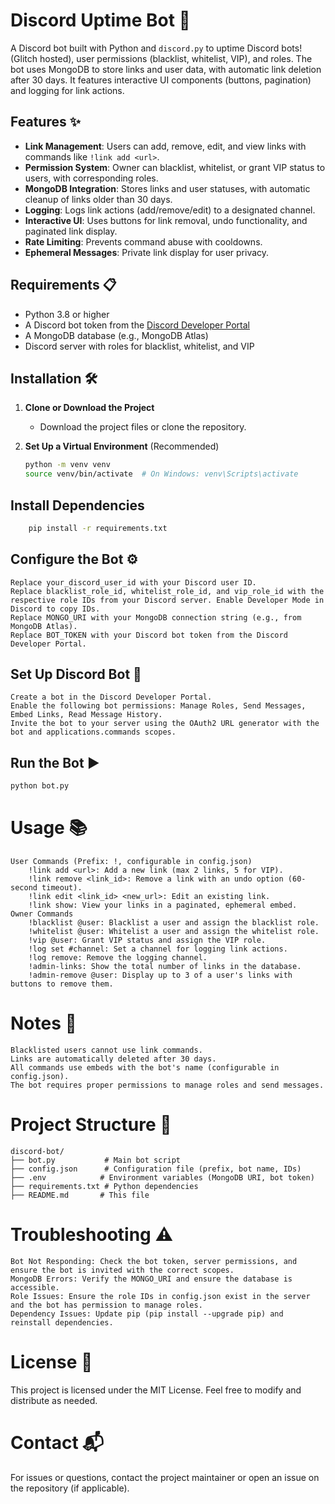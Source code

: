 # Discord Uptime Bot 🚀

A Discord bot built with Python and `discord.py` to uptime Discord bots! (Glitch hosted), user permissions (blacklist, whitelist, VIP), and roles. The bot uses MongoDB to store links and user data, with automatic link deletion after 30 days. It features interactive UI components (buttons, pagination) and logging for link actions.

## Features ✨
- **Link Management**: Users can add, remove, edit, and view links with commands like `!link add <url>`.
- **Permission System**: Owner can blacklist, whitelist, or grant VIP status to users, with corresponding roles.
- **MongoDB Integration**: Stores links and user statuses, with automatic cleanup of links older than 30 days.
- **Logging**: Logs link actions (add/remove/edit) to a designated channel.
- **Interactive UI**: Uses buttons for link removal, undo functionality, and paginated link display.
- **Rate Limiting**: Prevents command abuse with cooldowns.
- **Ephemeral Messages**: Private link display for user privacy.

## Requirements 📋
- Python 3.8 or higher
- A Discord bot token from the [Discord Developer Portal](https://discord.com/developers/applications)
- A MongoDB database (e.g., MongoDB Atlas)
- Discord server with roles for blacklist, whitelist, and VIP

## Installation 🛠️

1. **Clone or Download the Project**
   - Download the project files or clone the repository.

2. **Set Up a Virtual Environment** (Recommended)
   ```bash
   python -m venv venv
   source venv/bin/activate  # On Windows: venv\Scripts\activate
   ```

## Install Dependencies

```bash
    pip install -r requirements.txt
```

## Configure the Bot ⚙️

    Replace your_discord_user_id with your Discord user ID.
    Replace blacklist_role_id, whitelist_role_id, and vip_role_id with the respective role IDs from your Discord server. Enable Developer Mode in Discord to copy IDs.
    Replace MONGO_URI with your MongoDB connection string (e.g., from MongoDB Atlas).
    Replace BOT_TOKEN with your Discord bot token from the Discord Developer Portal.

## Set Up Discord Bot 🔧

    Create a bot in the Discord Developer Portal.
    Enable the following bot permissions: Manage Roles, Send Messages, Embed Links, Read Message History.
    Invite the bot to your server using the OAuth2 URL generator with the bot and applications.commands scopes.

## Run the Bot ▶️


```bash
python bot.py
```

# Usage 📚

    User Commands (Prefix: !, configurable in config.json)
        !link add <url>: Add a new link (max 2 links, 5 for VIP).
        !link remove <link_id>: Remove a link with an undo option (60-second timeout).
        !link edit <link_id> <new_url>: Edit an existing link.
        !link show: View your links in a paginated, ephemeral embed.
    Owner Commands
        !blacklist @user: Blacklist a user and assign the blacklist role.
        !whitelist @user: Whitelist a user and assign the whitelist role.
        !vip @user: Grant VIP status and assign the VIP role.
        !log set #channel: Set a channel for logging link actions.
        !log remove: Remove the logging channel.
        !admin-links: Show the total number of links in the database.
        !admin-remove @user: Display up to 3 of a user's links with buttons to remove them.

# Notes 📝

    Blacklisted users cannot use link commands.
    Links are automatically deleted after 30 days.
    All commands use embeds with the bot's name (configurable in config.json).
    The bot requires proper permissions to manage roles and send messages.

# Project Structure 📁

```text
discord-bot/
├── bot.py           # Main bot script
├── config.json      # Configuration file (prefix, bot name, IDs)
├── .env            # Environment variables (MongoDB URI, bot token)
├── requirements.txt # Python dependencies
├── README.md       # This file
```
# Troubleshooting ⚠️

    Bot Not Responding: Check the bot token, server permissions, and ensure the bot is invited with the correct scopes.
    MongoDB Errors: Verify the MONGO_URI and ensure the database is accessible.
    Role Issues: Ensure the role IDs in config.json exist in the server and the bot has permission to manage roles.
    Dependency Issues: Update pip (pip install --upgrade pip) and reinstall dependencies.

# License 📜

This project is licensed under the MIT License. Feel free to modify and distribute as needed.

# Contact 📬

For issues or questions, contact the project maintainer or open an issue on the repository (if applicable).